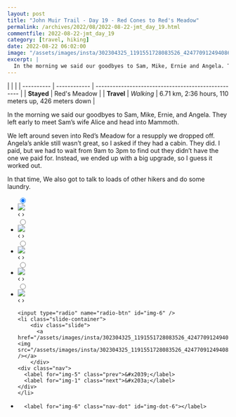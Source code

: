 ```yaml
---
layout: post
title: "John Muir Trail - Day 19 - Red Cones to Red's Meadow"
permalink: /archives/2022/08/2022-08-22-jmt_day_19.html
commentfile: 2022-08-22-jmt_day_19
category: [travel, hiking]
date: 2022-08-22 06:02:00
image: "/assets/images/insta/302304325_1191551728083526_4247709124940863438_n_18232455946127029.jpg"
excerpt: |
  In the morning we said our goodbyes to Sam, Mike, Ernie and Angela. They left early to meet Sam’s wife Alice and head into Mammoth. We left around seven into Red’s Meadow for a resupply.
---
```


|            |              |
| ---------- | ------------ | --------------------------------------------------- |
| **Stayed** | Red's Meadow |
| **Travel** | _Walking_    | 6.71 km, 2:36 hours, 110 meters up, 426 meters down |

In the morning we said our goodbyes to Sam, Mike, Ernie, and Angela. They left early to meet Sam’s wife Alice and head into Mammoth.

We left around seven into Red’s Meadow for a resupply we dropped off. Angela’s ankle still wasn’t great, so I asked if they had a cabin. They did. I paid, but we had to wait from 9am to 3pm to find out they didn’t have the one we paid for. Instead, we ended up with a big upgrade, so I guess it worked out.

In that time, We also got to talk to loads of other hikers and do some laundry.

<ul class="slides">
    <input type="radio" name="radio-btn" id="img-1" checked="checked" />
    <li class="slide-container">
        <div class="slide">
          <a href="/assets/images/insta/302219125_638743151160855_3791443772930579174_n_18174557137220783.jpg"><img src="/assets/images/insta/302219125_638743151160855_3791443772930579174_n_18174557137220783.jpg" /></a>
        </div>
    <div class="nav">
      <label for="img-6" class="prev">&#x2039;</label>
      <label for="img-2" class="next">&#x203a;</label>
    </div>
    </li>
        <input type="radio" name="radio-btn" id="img-2"  />
    <li class="slide-container">
        <div class="slide">
          <a href="/assets/images/insta/304250165_187710363650255_5015942159426247267_n_18154925569248791.jpg"><img src="/assets/images/insta/304250165_187710363650255_5015942159426247267_n_18154925569248791.jpg" /></a>
        </div>
    <div class="nav">
      <label for="img-1" class="prev">&#x2039;</label>
      <label for="img-3" class="next">&#x203a;</label>
    </div>
    </li>
        <input type="radio" name="radio-btn" id="img-3"  />
    <li class="slide-container">
        <div class="slide">
          <a href="/assets/images/insta/302018193_625796875740631_8082174921869580832_n_18003834739475049.jpg"><img src="/assets/images/insta/302018193_625796875740631_8082174921869580832_n_18003834739475049.jpg" /></a>
        </div>
    <div class="nav">
      <label for="img-2" class="prev">&#x2039;</label>
      <label for="img-4" class="next">&#x203a;</label>
    </div>
    </li>
        <input type="radio" name="radio-btn" id="img-4"  />
    <li class="slide-container">
        <div class="slide">
          <a href="/assets/images/insta/301583567_621567939426693_2853044048196050887_n_18177821518240254.jpg"><img src="/assets/images/insta/301583567_621567939426693_2853044048196050887_n_18177821518240254.jpg" /></a>
        </div>
    <div class="nav">
      <label for="img-3" class="prev">&#x2039;</label>
      <label for="img-5" class="next">&#x203a;</label>
    </div>
    </li>
        <input type="radio" name="radio-btn" id="img-5"  />
    <li class="slide-container">
        <div class="slide">
          <a href="/assets/images/insta/301975056_116952927792313_2948467439396240692_n_18220938520198999.jpg"><img src="/assets/images/insta/301975056_116952927792313_2948467439396240692_n_18220938520198999.jpg" /></a>
        </div>
    <div class="nav">
      <label for="img-4" class="prev">&#x2039;</label>
      <label for="img-6" class="next">&#x203a;</label>
    </div>
    </li>
    
    <input type="radio" name="radio-btn" id="img-6" />
    <li class="slide-container">
        <div class="slide">
          <a href="/assets/images/insta/302304325_1191551728083526_4247709124940863438_n_18232455946127029.jpg"><img src="/assets/images/insta/302304325_1191551728083526_4247709124940863438_n_18232455946127029.jpg" /></a>
        </div>
    <div class="nav">
      <label for="img-5" class="prev">&#x2039;</label>
      <label for="img-1" class="next">&#x203a;</label>
    </div>
    </li>
			
<li class="nav-dots">
      <label for="img-1" class="nav-dot" id="img-dot-1"></label>
      <label for="img-2" class="nav-dot" id="img-dot-2"></label>
      <label for="img-3" class="nav-dot" id="img-dot-3"></label>
      <label for="img-4" class="nav-dot" id="img-dot-4"></label>
      <label for="img-5" class="nav-dot" id="img-dot-5"></label>

      <label for="img-6" class="nav-dot" id="img-dot-6"></label>

</li>
</ul>
